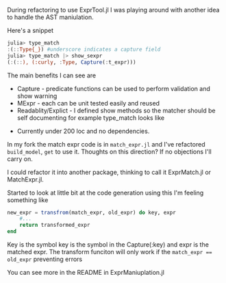 During refactoring to use ExprTool.jl I was playing around with another idea to handle the AST maniulation.

Here's a snippet

```julia
julia> type_match
:(::Type{_}) #underscore indicates a capture field
julia> type_match |> show_sexpr
(:(::), (:curly, :Type, Capture(:t_expr)))
```

The main benefits I can see are

- Capture - predicate functions can be used to perform validation and show warning
- MExpr - each can be unit tested easily and reused
- Readablity/Explict - I defined show methods so the matcher should be self documenting for example type_match looks like

* Currently under 200 loc and no dependencies.

In my fork the match expr code is in `match_expr.jl` and I've refactored `build_model`, `get` to use it.
Thoughts on this direction? If no objections I'll carry on.

I could refactor it into another package, thinking to call it ExprMatch.jl or MatchExpr.jl.

Started to look at little bit at the code generation using this I'm feeling something like

```julia
new_expr = transfrom(match_expr, old_expr) do key, expr
    #...
    return transformed_expr
end
```

Key is the symbol key is the symbol in the Capture(:key) and expr is the matched expr. The transform funciton
will only work if the `match_expr == old_expr` preventing errors

You can see more in the README in ExprManiuplation.jl
